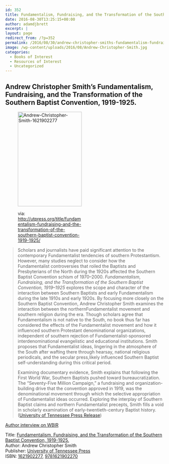 ```yaml
---
id: 352
title: Fundamentalism, Fundraising, and the Transformation of the Southern Baptist Convention.
date: 2016-08-30T13:25:15+00:00
author: adamdjbrett
excerpt: |
layout: page
redirect_from: /?p=352
permalink: /2016/08/30/andrew-christopher-smiths-fundamentalism-fundraising-transformation-southern-baptist-convention-1919-1925/
image: /wp-content/uploads/2016/08/Andrew-Christopher-Smith.jpg
categories:
  - Books of Interest
  - Resources of Interest
  - Uncategorized
---
```

## Andrew Christopher Smith&#8217;s Fundamentalism, Fundraising, and the Transformation of the Southern Baptist Convention, 1919-1925.

<!--more--><figure id="attachment_354" aria-describedby="caption-attachment-354" style="width: 203px" class="wp-caption alignnone">

[<img class="wp-image-354 size-medium" src="http://nabpr.org/wp-content/uploads/2016/08/Andrew-Christopher-Smith-1621902277-203x300.jpg" alt="Andrew-Christopher-Smith-1621902277" width="203" height="300" srcset="/wp-content/uploads/2016/08/Andrew-Christopher-Smith-1621902277-203x300.jpg 203w, /wp-content/uploads/2016/08/Andrew-Christopher-Smith-1621902277.jpg 338w" sizes="(max-width: 203px) 100vw, 203px" />](http://utpress.org/title/fundamentalism-fundraising-and-the-transformation-of-the-southern-baptist-convention-1919-1925/)<figcaption id="caption-attachment-354" class="wp-caption-text">via: http://utpress.org/title/fundamentalism-fundraising-and-the-transformation-of-the-southern-baptist-convention-1919-1925/</figcaption></figure>

> Scholars and journalists have paid significant attention to the contemporary Fundamentalist tendencies of southern Protestantism. However, many studies neglect to consider how the Fundamentalist controversies that roiled the Baptists and Presbyterians of the North during the 1920s affected the Southern Baptist Convention schism of 1970–2000. _Fundamentalism, Fundraising, and the Transformation of the Southern Baptist Convention, 1919–1925_ explores the scope and character of the interaction between Southern Baptists and early Fundamentalism during the late 1910s and early 1920s. By focusing more closely on the Southern Baptist Convention, Andrew Christopher Smith examines the interaction between the northernFundamentalist movement and southern religion during the era. Though scholars agree that Fundamentalism is not native to the South, no book thus far has considered the effects of the Fundamentalist movement and how it influenced southern Protestant denominational organizations, independent of southern rejection of Fundamentalist-sponsored interdenominational evangelistic and educational institutions. Smith proposes that Fundamentalist ideas, lingering in the atmosphere of the South after wafting there through hearsay, national religious periodicals, and the secular press,likely influenced Southern Baptist self-understanding during this critical period.
>
> Examining documentary evidence, Smith explains that following the First World War, Southern Baptists pushed toward bureaucratization. The “Seventy-Five Million Campaign,” a fundraising and organization-building drive that the convention approved in 1919, was the denominational movement through which the selective appropriation of Fundamentalist ideas occurred. Exploring the interplay of Southern Baptist claims and northern Fundamentalist precepts, Smith fills a void in scholarly examination of early-twentieth-century Baptist history. ([University of Tennessee Press Release](http://utpress.org/title/fundamentalism-fundraising-and-the-transformation-of-the-southern-baptist-convention-1919-1925/))

[Author interview on WBIR](http://www.wbir.com/life/faith/forgotten-pieces-of-southern-baptist-history/279772397)

Title: [Fundamentalism, Fundraising, and the Transformation of the Southern Baptist Convention, 1919-1925.](http://utpress.org/title/fundamentalism-fundraising-and-the-transformation-of-the-southern-baptist-convention-1919-1925/)  
Author: Andrew Christopher Smith  
Publisher: [University of Tennessee Press](http://utpress.org/title/fundamentalism-fundraising-and-the-transformation-of-the-southern-baptist-convention-1919-1925/)  
ISBN: [1621902277](https://www.amazon.com/Fundamentalism-Fundraising-Transformation-Southern-Convention/dp/1621902277), [9781621902270](http://www.worldcat.org/title/fundamentalism-fundraising-and-the-transformation-of-the-southern-baptist-convention-1919-1925/oclc/926050300)
